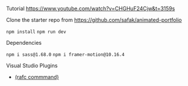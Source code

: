 Tutorial
https://www.youtube.com/watch?v=CHGHuF24Cjw&t=3159s

Clone the starter repo from https://github.com/safak/animated-portfolio

```npm install```
```npm run dev```


Dependencies

```npm i sass@1.68.0```
``` npm i framer-motion@10.16.4 ```


Visual Studio Plugins
- [ (rafc commmand)](https://marketplace.visualstudio.com/items?itemName=dsznajder.es7-react-js-snippets)